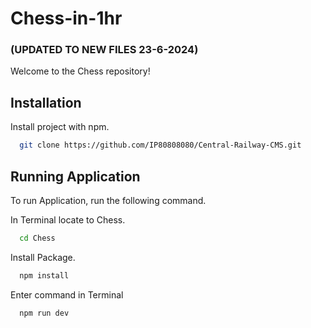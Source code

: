 # Chess-in-1hr 

###  (UPDATED TO NEW FILES 23-6-2024)

Welcome to the Chess repository! 

## Installation

Install project with npm.

```bash
  git clone https://github.com/IP80808080/Central-Railway-CMS.git
```
    
## Running Application

To run Application, run the following command.

In Terminal locate to Chess.
```bash
  cd Chess
```
Install Package.
```bash
  npm install
```
Enter command in Terminal
```bash
  npm run dev
```

